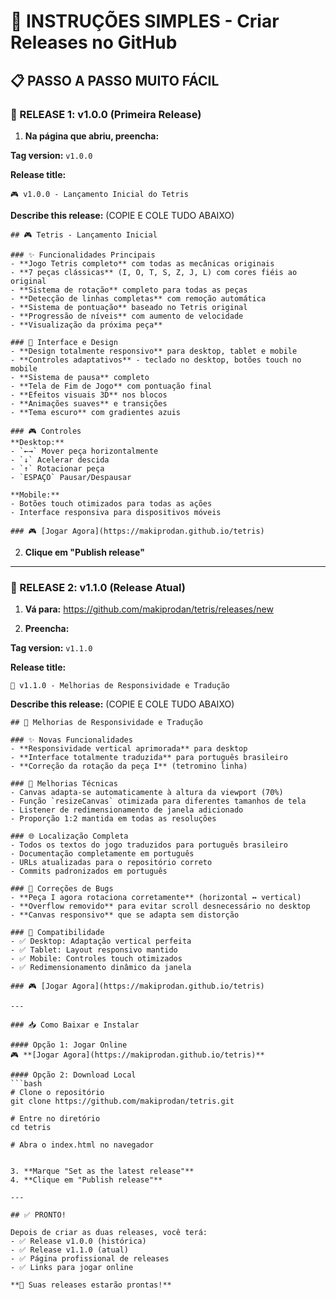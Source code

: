 # 🚀 INSTRUÇÕES SIMPLES - Criar Releases no GitHub

## 📋 PASSO A PASSO MUITO FÁCIL

### 🎯 RELEASE 1: v1.0.0 (Primeira Release)

1. **Na página que abriu, preencha:**

**Tag version:** `v1.0.0`

**Release title:** 
```
🎮 v1.0.0 - Lançamento Inicial do Tetris
```

**Describe this release:** (COPIE E COLE TUDO ABAIXO)
```
## 🎮 Tetris - Lançamento Inicial

### ✨ Funcionalidades Principais
- **Jogo Tetris completo** com todas as mecânicas originais
- **7 peças clássicas** (I, O, T, S, Z, J, L) com cores fiéis ao original
- **Sistema de rotação** completo para todas as peças
- **Detecção de linhas completas** com remoção automática
- **Sistema de pontuação** baseado no Tetris original
- **Progressão de níveis** com aumento de velocidade
- **Visualização da próxima peça**

### 🎨 Interface e Design
- **Design totalmente responsivo** para desktop, tablet e mobile
- **Controles adaptativos** - teclado no desktop, botões touch no mobile
- **Sistema de pausa** completo
- **Tela de Fim de Jogo** com pontuação final
- **Efeitos visuais 3D** nos blocos
- **Animações suaves** e transições
- **Tema escuro** com gradientes azuis

### 🎮 Controles
**Desktop:**
- `←→` Mover peça horizontalmente
- `↓` Acelerar descida
- `↑` Rotacionar peça
- `ESPAÇO` Pausar/Despausar

**Mobile:**
- Botões touch otimizados para todas as ações
- Interface responsiva para dispositivos móveis

### 🎮 [Jogar Agora](https://makiprodan.github.io/tetris)
```

2. **Clique em "Publish release"**

---

### 🎯 RELEASE 2: v1.1.0 (Release Atual)

1. **Vá para:** https://github.com/makiprodan/tetris/releases/new

2. **Preencha:**

**Tag version:** `v1.1.0`

**Release title:** 
```
🚀 v1.1.0 - Melhorias de Responsividade e Tradução
```

**Describe this release:** (COPIE E COLE TUDO ABAIXO)
```
## 🚀 Melhorias de Responsividade e Tradução

### ✨ Novas Funcionalidades
- **Responsividade vertical aprimorada** para desktop
- **Interface totalmente traduzida** para português brasileiro
- **Correção da rotação da peça I** (tetromino linha)

### 🔧 Melhorias Técnicas
- Canvas adapta-se automaticamente à altura da viewport (70%)
- Função `resizeCanvas` otimizada para diferentes tamanhos de tela
- Listener de redimensionamento de janela adicionado
- Proporção 1:2 mantida em todas as resoluções

### 🌐 Localização Completa
- Todos os textos do jogo traduzidos para português brasileiro
- Documentação completamente em português
- URLs atualizadas para o repositório correto
- Commits padronizados em português

### 🐛 Correções de Bugs
- **Peça I agora rotaciona corretamente** (horizontal ↔ vertical)
- **Overflow removido** para evitar scroll desnecessário no desktop
- **Canvas responsivo** que se adapta sem distorção

### 📱 Compatibilidade
- ✅ Desktop: Adaptação vertical perfeita
- ✅ Tablet: Layout responsivo mantido
- ✅ Mobile: Controles touch otimizados
- ✅ Redimensionamento dinâmico da janela

### 🎮 [Jogar Agora](https://makiprodan.github.io/tetris)

---

### 📥 Como Baixar e Instalar

#### Opção 1: Jogar Online
🎮 **[Jogar Agora](https://makiprodan.github.io/tetris)**

#### Opção 2: Download Local
```bash
# Clone o repositório
git clone https://github.com/makiprodan/tetris.git

# Entre no diretório
cd tetris

# Abra o index.html no navegador
```
```

3. **Marque "Set as the latest release"**
4. **Clique em "Publish release"**

---

## ✅ PRONTO!

Depois de criar as duas releases, você terá:
- ✅ Release v1.0.0 (histórica)
- ✅ Release v1.1.0 (atual)
- ✅ Página profissional de releases
- ✅ Links para jogar online

**🎉 Suas releases estarão prontas!**